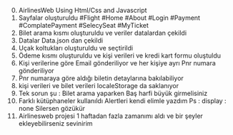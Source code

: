 0) AirlinesWeb Using Html/Css and Javascript
1) Sayfalar oluşturuldu #Flight #Home #About #Login #Payment #ComplatePayment #SelecySeat #MyTicket
2) Bilet arama kısmı oluşturuldu ve veriler datalardan çekildi
3) Datalar Data.json dan çekildi
4) Uçak koltukları oluşturuldu ve seçtirildi
5) Ödeme kısmı oluşturuldu ve kişi verileri ve kredi kart formu oluştuldu
6) Kişi verilerine göre Email gönderiliyor ve her kişiye ayrı Pnr numara gönderiliyor
7) Pnr numaraya göre aldığı biletin detaylarına bakılabiliyor
8) kişi verileri ve bilet verileri localeStorage da saklanıyor
9) Tek sorun şu : Bilet arama yaparken Baş harfi büyük girmelisiniz
10) Farklı kütüphaneler kullanıldı Alertleri kendi elimle yazdım Ps : display : none Silersen gözükür
11) Airlinesweb projesi 1 haftadan fazla zamanımı aldı ve bir şeyler ekleyebilirseniz sevinirim
